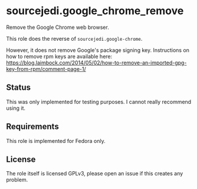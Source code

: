 # sourcejedi.google_chrome_remove #

Remove the Google Chrome web browser.

This role does the reverse of `sourcejedi.google-chrome`.

However, it does not remove Google's package signing key.
Instructions on how to remove rpm keys are available here:
https://blog.laimbock.com/2014/05/02/how-to-remove-an-imported-gpg-key-from-rpm/comment-page-1/

## Status

This was only implemented for testing purposes.
I cannot really recommend using it.

## Requirements

This role is implemented for Fedora only.


## License

The role itself is licensed GPLv3, please open an issue if this creates any problem.
